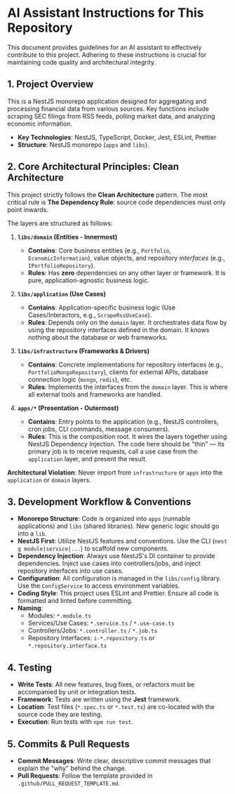 # AI Assistant Instructions for This Repository

This document provides guidelines for an AI assistant to effectively contribute to this project. Adhering to these instructions is crucial for maintaining code quality and architectural integrity.

## 1. Project Overview

This is a NestJS monorepo application designed for aggregating and processing financial data from various sources. Key functions include scraping SEC filings from RSS feeds, polling market data, and analyzing economic information.

- **Key Technologies**: NestJS, TypeScript, Docker, Jest, ESLint, Prettier
- **Structure**: NestJS monorepo (`apps` and `libs`).

## 2. Core Architectural Principles: Clean Architecture

This project strictly follows the **Clean Architecture** pattern. The most critical rule is **The Dependency Rule**: source code dependencies must only point inwards.

The layers are structured as follows:

1.  **`libs/domain` (Entities - Innermost)**
    *   **Contains**: Core business entities (e.g., `Portfolio`, `EconomicInformation`), value objects, and repository *interfaces* (e.g., `IPortfolioRepository`).
    *   **Rules**: Has **zero** dependencies on any other layer or framework. It is pure, application-agnostic business logic.

2.  **`libs/application` (Use Cases)**
    *   **Contains**: Application-specific business logic (Use Cases/Interactors, e.g., `ScrapeRssUseCase`).
    *   **Rules**: Depends only on the `domain` layer. It orchestrates data flow by using the repository interfaces defined in the domain. It knows nothing about the database or web frameworks.

3.  **`libs/infrastructure` (Frameworks & Drivers)**
    *   **Contains**: Concrete implementations for repository interfaces (e.g., `PortfolioMongoRepository`), clients for external APIs, database connection logic (`mongo`, `redis`), etc.
    *   **Rules**: Implements the interfaces from the `domain` layer. This is where all external tools and frameworks are handled.

4.  **`apps/*` (Presentation - Outermost)**
    *   **Contains**: Entry points to the application (e.g., NestJS controllers, cron jobs, CLI commands, message consumers).
    *   **Rules**: This is the composition root. It wires the layers together using NestJS Dependency Injection. The code here should be "thin" — its primary job is to receive requests, call a use case from the `application` layer, and present the result.

**Architectural Violation**: Never import from `infrastructure` or `apps` into the `application` or `domain` layers.

## 3. Development Workflow & Conventions

- **Monorepo Structure**: Code is organized into `apps` (runnable applications) and `libs` (shared libraries). New generic logic should go into a `lib`.
- **NestJS First**: Utilize NestJS features and conventions. Use the CLI (`nest g module|service|...`) to scaffold new components.
- **Dependency Injection**: Always use NestJS's DI container to provide dependencies. Inject use cases into controllers/jobs, and inject repository interfaces into use cases.
- **Configuration**: All configuration is managed in the `libs/config` library. Use the `ConfigService` to access environment variables.
- **Coding Style**: This project uses ESLint and Prettier. Ensure all code is formatted and linted before committing.
- **Naming**:
    - Modules: `*.module.ts`
    - Services/Use Cases: `*.service.ts` / `*.use-case.ts`
    - Controllers/Jobs: `*.controller.ts` / `*.job.ts`
    - Repository Interfaces: `i-*.repository.ts` or `*.repository.interface.ts`

## 4. Testing

- **Write Tests**: All new features, bug fixes, or refactors must be accompanied by unit or integration tests.
- **Framework**: Tests are written using the **Jest** framework.
- **Location**: Test files (`*.spec.ts` or `*.test.ts`) are co-located with the source code they are testing.
- **Execution**: Run tests with `npm run test`.

## 5. Commits & Pull Requests

- **Commit Messages**: Write clear, descriptive commit messages that explain the "why" behind the change.
- **Pull Requests**: Follow the template provided in `.github/PULL_REQUEST_TEMPLATE.md`.
